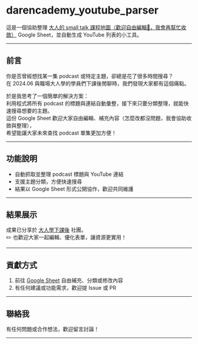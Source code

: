 # darencademy_youtube_parser

這是一個協助整理 [大人的 small talk 課程地圖（歡迎自由編輯🤗，我會再幫忙收斂）](https://docs.google.com/spreadsheets/d/18miNH7aZFwdSS6TOyU2ZMxaoKYLW0XoPI0l0nZ-0OVk/edit?gid=0#gid=0) Google Sheet，並自動生成 YouTube 列表的小工具。

---

## 前言

你是否曾經想找某一集 podcast 或特定主題，卻總是花了很多時間搜尋？  
在 2024.06 與職場大人學的學員們下課後閒聊時，我們發現大家都有這個痛點。

於是我思考了一個簡單的解決方案：  
利用程式將所有 podcast 的標題與連結自動彙整，接下來只要分類整理，就能快速搜尋想要的主題。  
這份 Google Sheet 歡迎大家自由編輯、補充內容（怎麼改都沒問題，我會協助收斂與整理），  
希望能讓大家未來查找 podcast 單集更加方便！

---

## 功能說明

- 自動抓取並整理 podcast 標題與 YouTube 連結
- 支援主題分類，方便快速搜尋
- 結果以 Google Sheet 形式公開協作，歡迎共同維護

---

## 結果展示

成果已分享於 [大人學下課後](https://www.facebook.com/groups/darencademy/?multi_permalinks=3378974665733093&notif_id=1750516173018437&notif_t=feedback_reaction_generic&ref=notif) 社團。  
✏️ 也歡迎大家一起編輯、優化表單，讓資源更實用！

---

## 貢獻方式

1. 前往 [Google Sheet](https://docs.google.com/spreadsheets/d/18miNH7aZFwdSS6TOyU2ZMxaoKYLW0XoPI0l0nZ-0OVk/edit?gid=0#gid=0) 自由補充、分類或修改內容
2. 有任何建議或功能需求，歡迎提 Issue 或 PR

---

## 聯絡我

有任何問題或合作想法，歡迎留言討論！

---
